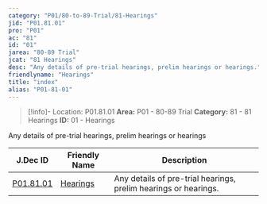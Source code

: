 ```yaml
---
category: "P01/80-to-89-Trial/81-Hearings"
jid: "P01.81.01"
pro: "P01"
ac: "81"
id: "01"
jarea: "80-89 Trial"
jcat: "81 Hearings"
desc: "Any details of pre-trial hearings, prelim hearings or hearings."
friendlyname: "Hearings"
title: "index"
alias: "P01-81-01"
---
```

>[!info]- Location: P01.81.01
>**Area:** P01 - 80-89 Trial
>**Category:** 81 - 81 Hearings
>**ID:** 01 - Hearings

Any details of pre-trial hearings, prelim hearings or hearings

| J.Dec ID                                                                      | Friendly Name                                                                | Description                                                     |
| ----------------------------------------------------------------------------- | ---------------------------------------------------------------------------- | --------------------------------------------------------------- |
| [P01.81.01](index.md) | [Hearings](index.md) | Any details of pre-trial hearings, prelim hearings or hearings. |

